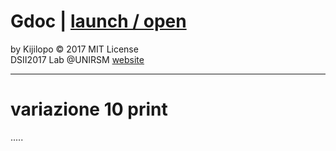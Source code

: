 # Gdoc | [launch / open](http://archive/Kijilopo/10_print/10_print_mio/index.html)

by Kijilopo  © 2017 MIT License  
DSII2017 Lab @UNIRSM [website](http://archive)

----
# variazione 10 print
.....

